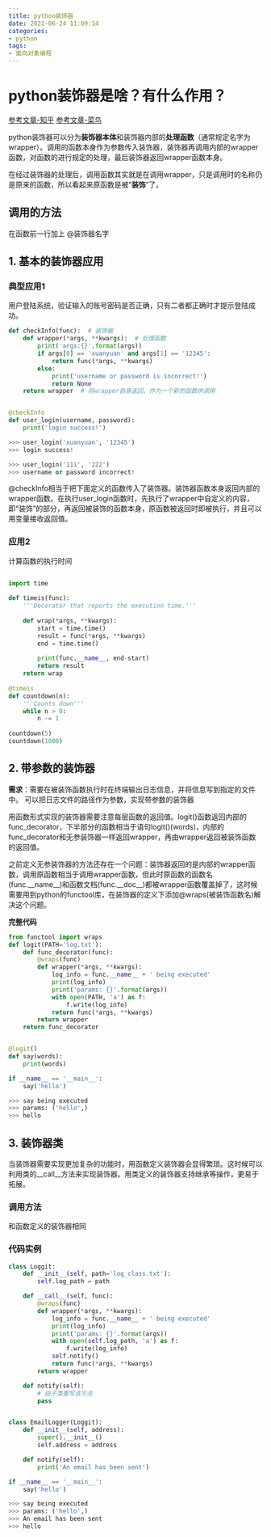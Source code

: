 ```yaml
---
title: python装饰器
date: 2022-06-24 11:09:14
categories:
- python
tags:
- 面向对象编程
---
```


# python装饰器是啥？有什么作用？
<!--more-->

[参考文章-知乎](https://zhuanlan.zhihu.com/p/435467555)
[参考文章-菜鸟](https://www.runoob.com/w3cnote/python-func-decorators.html)


python装饰器可以分为**装饰器本体**和装饰器内部的**处理函数**（通常规定名字为wrapper）。调用的函数本身作为参数传入装饰器，装饰器再调用内部的wrapper函数，对函数的进行规定的处理，最后装饰器返回wrapper函数本身。

在经过装饰器的处理后，调用函数其实就是在调用wrapper，只是调用时的名称仍是原来的函数，所以看起来原函数是被“**装饰**”了。

## 调用的方法
在函数前一行加上
@装饰器名字

## 1. 基本的装饰器应用
### 典型应用1
用户登陆系统，验证输入的账号密码是否正确，只有二者都正确时才提示登陆成功。

```python
def checkInfo(func):  # 装饰器
    def wrapper(*args, **kwargs):  # 处理函数
        print('args:{}'.format(args))
        if args[0] == 'xuanyuan' and args[1] == '12345':
            return func(*args, **kwargs)
        else:
            print('username or password is incorrect!')
            return None
    return wrapper  # 将wrapper自身返回，作为一个新的函数供调用


@checkInfo
def user_login(username, password):
    print('login success!')

>>> user_login('xuanyuan', '12345')
>>> login success!

>>> user_login('111', '222')
>>> username or password incorrect!
```

@checkInfo相当于把下面定义的函数传入了装饰器。装饰器函数本身返回内部的wrapper函数。在执行user_login函数时，先执行了wrapper中自定义的内容，即“装饰”的部分，再返回被装饰的函数本身，原函数被返回时即被执行，并且可以用变量接收返回值。

### 应用2
计算函数的执行时间
```python

import time
  
def timeis(func):
    '''Decorator that reports the execution time.'''
  
    def wrap(*args, **kwargs):
        start = time.time()
        result = func(*args, **kwargs)
        end = time.time()
          
        print(func.__name__, end-start)
        return result
    return wrap
  
@timeis
def countdown(n):
    '''Counts down'''
    while n > 0:
        n -= 1
  
countdown(5)
countdown(1000)
```
## 2. 带参数的装饰器
**需求**：需要在被装饰函数执行时在终端输出日志信息，并将信息写到指定的文件中。
可以把日志文件的路径作为参数，实现带参数的装饰器

用函数形式实现的装饰器需要注意每层函数的返回值。logit()函数返回内部的func_decorator，下半部分的函数相当于语句logit()(words)，内部的func_decorator和无参装饰器一样返回wrapper，再由wrapper返回被装饰函数的返回值。

之前定义无参装饰器的方法还存在一个问题：装饰器返回的是内部的wrapper函数，调用原函数相当于调用wrapper函数，但此时原函数的函数名(func.\_\_name\_\_)和函数文档(func.\_\_doc\_\_)都被wrapper函数覆盖掉了，这时候需要用到python的functool库，在装饰器的定义下添加@wraps(被装饰函数名)解决这个问题。

**完整代码**
```python
from functool import wraps
def logit(PATH='log.txt'):
    def func_decorator(func):
        @wraps(func)
        def wrapper(*args, **kwargs):
            log_info = func.__name__ + ' being executed'
            print(log_info)
            print('params: {}'.format(args))
            with open(PATH, 'a') as f:
                f.write(log_info)
            return func(*args, **kwargs)
        return wrapper
    return func_decorator


@logit()
def say(words):
    print(words)

if __name__ == '__main__':
    say('hello')

>>> say being executed
>>> params: ('hello',)
>>> hello
```

## 3. 装饰器类
当装饰器需要实现更加复杂的功能时，用函数定义装饰器会显得繁琐。这时候可以利用类的__call__方法来实现装饰器。用类定义的装饰器支持继承等操作，更易于拓展。

### 调用方法
和函数定义的装饰器相同

### 代码实例
```python
class Loggit:
    def __init__(self, path='log_class.txt'):
        self.log_path = path

    def __call__(self, func):
        @wraps(func)
        def wrapper(*args, **kwargs):
            log_info = func.__name__ + ' being executed'
            print(log_info)
            print('params: {}'.format(args))
            with open(self.log_path, 'a') as f:
                f.write(log_info)
            self.notify()
            return func(*args, **kwargs)
        return wrapper

    def notify(self):
        # 由子类重写该方法
        pass


class EmailLogger(Loggit):
    def __init__(self, address):
        super().__init__()
        self.address = address

    def notify(self):
        print('An email has been sent')

if __name__ == '__main__':
    say('hello')

>>> say being executed
>>> params: ('hello',)
>>> An email has been sent
>>> hello
```

